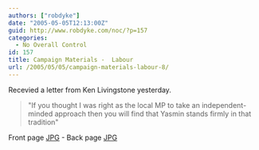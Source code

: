 ```yaml
---
authors: ["robdyke"]
date: "2005-05-05T12:13:00Z"
guid: http://www.robdyke.com/noc/?p=157
categories:
  - No Overall Control
id: 157
title: Campaign Materials -  Labour
url: /2005/05/05/campaign-materials-labour-8/
---
```

Recevied a letter from Ken Livingstone yesterday.

> "If you thought I was right as the local MP to take an independent-minded approach then you will find that Yasmin stands firmly in that tradition"

Front page [JPG](http://www.comwifinet.com/becampaign/kenletter1.jpg) - Back page [JPG](http://www.comwifinet.com/becampaign/kenletter2.jpg)